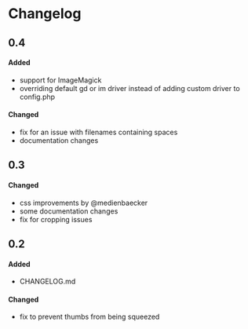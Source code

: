 # Changelog

## 0.4

#### Added

+ support for ImageMagick
+ overriding default gd or im driver instead of adding custom driver to config.php

#### Changed

+ fix for an issue with filenames containing spaces
+ documentation changes

## 0.3

#### Changed

+ css improvements by @medienbaecker
+ some documentation changes
+ fix for cropping issues

## 0.2

#### Added

+ CHANGELOG.md

#### Changed

+ fix to prevent thumbs from being squeezed